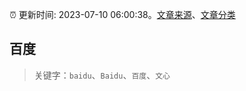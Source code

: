 :alarm_clock: 更新时间: 2023-07-10 06:00:38。[文章来源](/README.md)、[文章分类](/TAGS.md)

## 百度


> 关键字：`baidu`、`Baidu`、`百度`、`文心`



